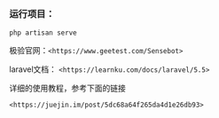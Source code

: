 

### 运行项目：

`php artisan serve`

极验官网：`<https://www.geetest.com/Sensebot> `

laravel文档： `<https://learnku.com/docs/laravel/5.5> `

详细的使用教程，参考下面的链接

`<https://juejin.im/post/5dc68a64f265da4d1e26db93> `